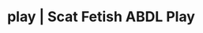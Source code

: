 ---
categories:
- Queer Kinks
- ABDL Play
- Vintage Boudoir
- Sensual Cosplay
- Ethical Porn
image: /assets/images/1747714157855.jpg
layout: post
schema:
  description: Premium adult content featuring Scat Fetish, ABDL Play. High-quality
    artwork with provocative themes.
  keywords:
  - Mindful Kink
  - ABDL Play
  - Sapphic Desires
  - Ethical Porn
  - Scat Fetish
  name: 1747714157855 | Scat Fetish ABDL Play
  type: VisualArtwork
seo:
  description: Featured content with sensual Scat Fetish, ABDL Play. HD images available.
  keywords: Scat Fetish, ABDL Play
  og_image: /assets/images/1747714157855.jpg
  schema_type: VisualArtwork
tags:
- '#play'
- Scat Fetish
- ABDL Play
title: play | Scat Fetish ABDL Play
---